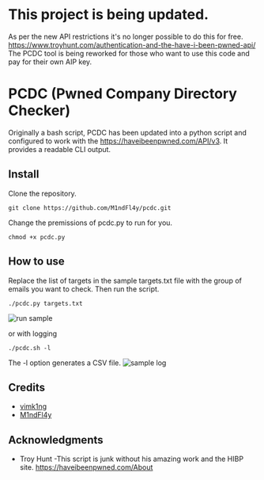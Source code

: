 # This project is being updated.

As per the new API restrictions it's no longer possible to do this for free. https://www.troyhunt.com/authentication-and-the-have-i-been-pwned-api/ The PCDC tool is being reworked for those who want to use this code and pay for their own AIP key.

# PCDC (Pwned Company Directory Checker)

Originally a bash script, PCDC has been updated into a python script and configured to work with the https://haveibeenpwned.com/API/v3. It provides a readable CLI output. 

## Install

Clone the repository.
```
git clone https://github.com/M1ndFl4y/pcdc.git
```
Change the premissions of pcdc.py to run for you.

```
chmod +x pcdc.py
```

## How to use

Replace the list of targets in the sample targets.txt file with the group of emails you want to check.
Then run the script.

```
./pcdc.py targets.txt
```
![run sample](https://user-images.githubusercontent.com/33877442/54125356-c6dbd680-43d2-11e9-9164-ddcfd8da2aa6.JPG)

or with logging
```
./pcdc.sh -l
```
The -l option generates a CSV file.
![sample log](https://user-images.githubusercontent.com/33877442/54125514-3651c600-43d3-11e9-987d-df658be10647.JPG)

## Credits
- [vimk1ng](https://twitter.com/vimk1ng)
- [M1ndFl4y](https://twitter.com/M1ndFl4y)

## Acknowledgments

* Troy Hunt
    -This script is junk without his amazing work and the HIBP site.  https://haveibeenpwned.com/About
